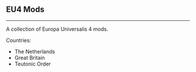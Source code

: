 ## EU4 Mods
---
A collection of Europa Universalis 4 mods.

Countries:
- The Netherlands
- Great Britain
- Teutonic Order